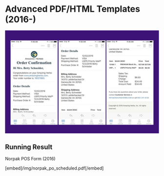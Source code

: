 # Advanced PDF/HTML Templates (2016-)

![demo](/img/port_email.jpg)

## Running Result

Norpak POS Form (2016)

[embed]/img/norpak_po_scheduled.pdf[/embed]
